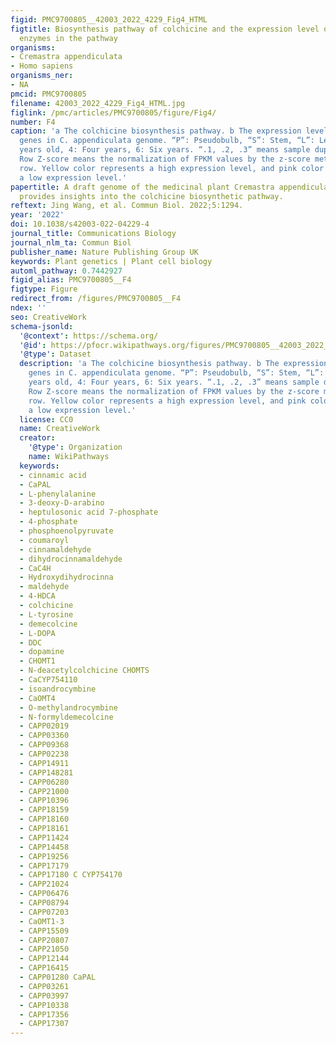 ```yaml
---
figid: PMC9700805__42003_2022_4229_Fig4_HTML
figtitle: Biosynthesis pathway of colchicine and the expression level of candidate
  enzymes in the pathway
organisms:
- Cremastra appendiculata
- Homo sapiens
organisms_ner:
- NA
pmcid: PMC9700805
filename: 42003_2022_4229_Fig4_HTML.jpg
figlink: /pmc/articles/PMC9700805/figure/Fig4/
number: F4
caption: 'a The colchicine biosynthesis pathway. b The expression level of colchicine-related
  genes in C. appendiculata genome. “P”: Pseudobulb, “S”: Stem, “L”: Leaf. 2: Two
  years old, 4: Four years, 6: Six years. “.1, .2, .3” means sample duplications.
  Row Z-score means the normalization of FPKM values by the z-score method of each
  row. Yellow color represents a high expression level, and pink color represents
  a low expression level.'
papertitle: A draft genome of the medicinal plant Cremastra appendiculata (D. Don)
  provides insights into the colchicine biosynthetic pathway.
reftext: Jing Wang, et al. Commun Biol. 2022;5:1294.
year: '2022'
doi: 10.1038/s42003-022-04229-4
journal_title: Communications Biology
journal_nlm_ta: Commun Biol
publisher_name: Nature Publishing Group UK
keywords: Plant genetics | Plant cell biology
automl_pathway: 0.7442927
figid_alias: PMC9700805__F4
figtype: Figure
redirect_from: /figures/PMC9700805__F4
ndex: ''
seo: CreativeWork
schema-jsonld:
  '@context': https://schema.org/
  '@id': https://pfocr.wikipathways.org/figures/PMC9700805__42003_2022_4229_Fig4_HTML.html
  '@type': Dataset
  description: 'a The colchicine biosynthesis pathway. b The expression level of colchicine-related
    genes in C. appendiculata genome. “P”: Pseudobulb, “S”: Stem, “L”: Leaf. 2: Two
    years old, 4: Four years, 6: Six years. “.1, .2, .3” means sample duplications.
    Row Z-score means the normalization of FPKM values by the z-score method of each
    row. Yellow color represents a high expression level, and pink color represents
    a low expression level.'
  license: CC0
  name: CreativeWork
  creator:
    '@type': Organization
    name: WikiPathways
  keywords:
  - cinnamic acid
  - CaPAL
  - L-phenylalanine
  - 3-deoxy-D-arabino
  - heptulosonic acid 7-phosphate
  - 4-phosphate
  - phosphoenolpyruvate
  - coumaroyl
  - cinnamaldehyde
  - dihydrocinnamaldehyde
  - CaC4H
  - Hydroxydihydrocinna
  - maldehyde
  - 4-HDCA
  - colchicine
  - L-tyrosine
  - demecolcine
  - L-DOPA
  - DDC
  - dopamine
  - CHOMT1
  - N-deacetylcolchicine CHOMTS
  - CaCYP754110
  - isoandrocymbine
  - CaOMT4
  - O-methylandrocymbine
  - N-formyldemecolcine
  - CAPP02019
  - CAPP03360
  - CAPP09368
  - CAPP02238
  - CAPP14911
  - CAPP148281
  - CAPP06280
  - CAPP21000
  - CAPP10396
  - CAPP18159
  - CAPP18160
  - CAPP18161
  - CAPP11424
  - CAPP14458
  - CAPP19256
  - CAPP17179
  - CAPP17180 C CYP754170
  - CAPP21024
  - CAPP06476
  - CAPP08794
  - CAPP07203
  - CaOMT1-3
  - CAPP15509
  - CAPP20807
  - CAPP21050
  - CAPP12144
  - CAPP16415
  - CAPP01280 CaPAL
  - CAPP03261
  - CAPP03997
  - CAPP10338
  - CAPP17356
  - CAPP17307
---
```

